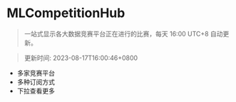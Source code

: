 # MLCompetitionHub

> 一站式显示各大数据竞赛平台正在进行的比赛，每天 16:00 UTC+8 自动更新。
  
> 更新时间: 2023-08-17T16:00:46+0800 

* 多家竞赛平台
* 多种订阅方式
* 下拉查看更多